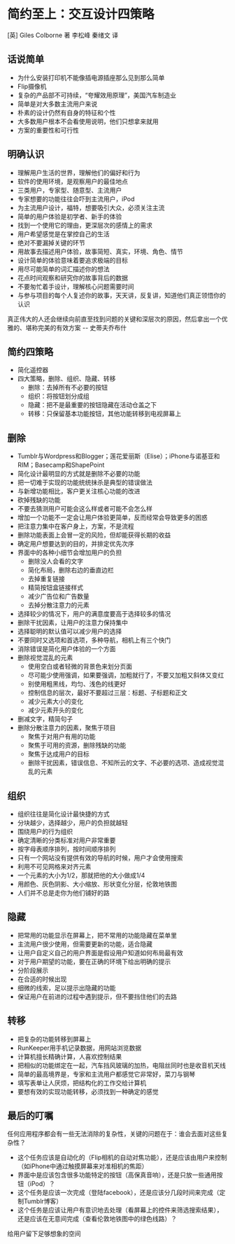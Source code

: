 # 简约至上：交互设计四策略

[英] Giles Colborne 著 李松峰 秦绪文 译


## 话说简单

- 为什么安装打印机不能像插电源插座那么见到那么简单
- Flip摄像机
- 复杂的产品部不可持续，“夸耀效用原理”，美国汽车制造业
- 简单是对大多数主流用户来说
- 朴素的设计仍然有自身的特征和个性
- 大多数用户根本不会看使用说明，他们只想拿来就用
- 方案的重要性和可行性

## 明确认识

- 理解用户生活的世界，理解他们的偏好和行为
- 软件的使用环境，是观察用户的最佳地点
- 三类用户，专家型、随意型、主流用户
- 专家想要的功能往往会吓到主流用户，iPod
- 为主流用户设计，福特，想要吸引大众，必须关注主流
- 简单的用户体验是初学者、新手的体验
- 找到一个使用它的理由，更深层次的感情上的需求
- 用户希望感觉是在掌控自己的生活
- 绝对不要漏掉关键的环节
- 用故事去描述用户体验，故事简短、真实，环境、角色、情节
- 设计简单的体验意味着要追求极端的目标
- 用尽可能简单的词汇描述你的想法
- 花点时间观察和研究你的故事背后的数据
- 不要匆忙着手设计，理解核心问题需要时间
- 与参与项目的每个人复述你的故事，天天讲，反复讲，知道他们真正领悟你的认识

真正伟大的人还会继续向前直至找到问题的关键和深层次的原因，然后拿出一个优雅的、堪称完美的有效方案 -- 史蒂夫乔布什

## 简约四策略

- 简化遥控器
- 四大策略，删除、组织、隐藏、转移
    - 删除：去掉所有不必要的按钮
    - 组织：将按钮划分成组
    - 隐藏：把不是最重要的按钮隐藏在活动仓盖之下
    - 转移：只保留基本功能按钮，其他功能转移到电视屏幕上

## 删除

- Tumblr与Wordpress和Blogger；莲花爱丽斯（Elise）；iPhone与诺基亚和RIM；Basecamp和ShapePoint
- 简化设计最明显的方式就是删除不必要的功能
- 把一切难于实现的功能统统抹杀是典型的错误做法
- 与新增功能相比，客户更关注核心功能的改进
- 砍掉残缺的功能
- 不要去猜测用户可能会这么样或者可能不会怎么样
- 增加一个功能不一定会让用户体验更简单，反而经常会导致更多的困惑
- 把注意力集中在客户身上，方案，不是流程
- 删除功能表面上会冒一定的风险，但却能获得长期的收益
- 确定用户想要达到的目的，并排定优先次序
- 界面中的各种小细节会增加用户的负担
    - 删除没人会看的文字
    - 简化布局，删除右边的垂直边栏
    - 去掉重复链接
    - 精简按钮盒链接样式
    - 减少广告位和广告数量
    - 去掉分散注意力的元素
- 选择较少的情况下，用户的满意度要高于选择较多的情况
- 删除干扰因素，让用户的注意力保持集中
- 选择聪明的默认值可以减少用户的选择
- 不要同时又选项和首选项，多种导航，相机上有三个快门
- 消除错误是简化用户体验的一个方面
- 删除视觉混乱的元素
    - 使用空白或者轻微的背景色来划分页面
    - 尽可能少使用强调，如果要强调，加粗就行了，不要又加粗又斜体又变红
    - 别使用粗黑线，均匀、浅色的线更好
    - 控制信息的层次，最好不要超过三层：标题、子标题和正文
    - 减少元素大小的变化
    - 减少元素开头的变化
- 删减文字，精简句子
- 删除分散注意力的因素，聚焦于项目
    - 聚焦于对用户有用的功能
    - 聚焦于可用的资源，删除残缺的功能
    - 聚焦于达成用户的目标
    - 删除干扰因素，错误信息、不知所云的文字、不必要的选项、造成视觉混乱的元素

## 组织

- 组织往往是简化设计最快捷的方式
- 分块越少，选择越少，用户的负担就越轻
- 围绕用户的行为组织
- 确定清晰的分类标准对用户非常重要
- 按字母表顺序排列，按时间顺序排列
- 只有一个网站没有提供有效的导航的时候，用户才会使用搜索
- 利用不可见网格来对齐元素
- 一个元素的大小为1/2，那就把他的大小做成1/4
- 用颜色、灰色阴影、大小缩放、形状变化分层，伦敦地铁图
- 人们并不总是走你为他们铺好的路

## 隐藏

- 把常用的功能显示在屏幕上，把不常用的功能隐藏在菜单里
- 主流用户很少使用，但需要更新的功能，适合隐藏
- 让用户自定义自己的用户界面是假设用户知道如何布局最有效
- 对于用户期望的功能，要在正确的环境下给出明确的提示
- 分阶段展示
- 在合适的时候出现
- 细微的线索，足以提示出隐藏的功能
- 保证用户在前进的过程中遇到提示，但不要挡住他们的去路

## 转移

- 把复杂的功能转移到屏幕上
- RunKeeper用手机记录数据，用网站浏览数据
- 计算机擅长精确计算，人喜欢控制结果
- 把相似的功能绑定在一起，汽车挡风玻璃的加热，电阻丝同时也是收音机天线
- 简单的最高境界是，专家和主流用户都感觉它非常好，菜刀与钢琴
- 填写表单让人厌烦，把结构化的工作交给计算机
- 要想有效的实现功能转移，必须找到一种确定的感觉

## 最后的叮嘱

任何应用程序都会有一些无法消除的复杂性，关键的问题在于：谁会去面对这些复杂性？

- 这个任务应该是自动化的（Flip相机的自动对焦功能），还是应该由用户来控制（如iPhone中通过触摸屏幕来对准相机的焦距）
- 界面中是应该包含很多功能特定的按钮（高保真音响），还是只放一些通用按钮（iPod）？
- 这个任务是应该一次完成（登陆facebook），还是应该分几段时间来完成（定制Tumblr博客）
- 这个任务是应该让用户有意识地去处理（看屏幕上的控件来筛选搜索结果），还是应该在无意间完成（查看伦敦地铁图中的绿色线路）？

给用户留下足够想象的空间 
